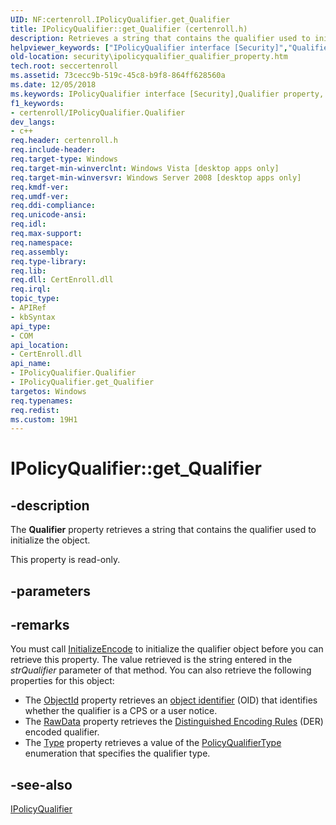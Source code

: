 ```yaml
---
UID: NF:certenroll.IPolicyQualifier.get_Qualifier
title: IPolicyQualifier::get_Qualifier (certenroll.h)
description: Retrieves a string that contains the qualifier used to initialize the object.helpviewer_keywords: ["IPolicyQualifier interface [Security]","Qualifier property","IPolicyQualifier.Qualifier","IPolicyQualifier.get_Qualifier","IPolicyQualifier::Qualifier","IPolicyQualifier::get_Qualifier","Qualifier property [Security]","Qualifier property [Security]","IPolicyQualifier interface","certenroll/IPolicyQualifier::Qualifier","certenroll/IPolicyQualifier::get_Qualifier","get_Qualifier","security.ipolicyqualifier_qualifier_property"]
old-location: security\ipolicyqualifier_qualifier_property.htm
tech.root: seccertenroll
ms.assetid: 73cecc9b-519c-45c8-b9f8-864ff628560a
ms.date: 12/05/2018
ms.keywords: IPolicyQualifier interface [Security],Qualifier property, IPolicyQualifier.Qualifier, IPolicyQualifier.get_Qualifier, IPolicyQualifier::Qualifier, IPolicyQualifier::get_Qualifier, Qualifier property [Security], Qualifier property [Security],IPolicyQualifier interface, certenroll/IPolicyQualifier::Qualifier, certenroll/IPolicyQualifier::get_Qualifier, get_Qualifier, security.ipolicyqualifier_qualifier_property
f1_keywords:
- certenroll/IPolicyQualifier.Qualifier
dev_langs:
- c++
req.header: certenroll.h
req.include-header: 
req.target-type: Windows
req.target-min-winverclnt: Windows Vista [desktop apps only]
req.target-min-winversvr: Windows Server 2008 [desktop apps only]
req.kmdf-ver: 
req.umdf-ver: 
req.ddi-compliance: 
req.unicode-ansi: 
req.idl: 
req.max-support: 
req.namespace: 
req.assembly: 
req.type-library: 
req.lib: 
req.dll: CertEnroll.dll
req.irql: 
topic_type:
- APIRef
- kbSyntax
api_type:
- COM
api_location:
- CertEnroll.dll
api_name:
- IPolicyQualifier.Qualifier
- IPolicyQualifier.get_Qualifier
targetos: Windows
req.typenames: 
req.redist: 
ms.custom: 19H1
---
```


# IPolicyQualifier::get_Qualifier


## -description


The <b>Qualifier</b> property retrieves a string that contains the qualifier used to initialize the object.

This property is read-only.


## -parameters


## -remarks



You must call  <a href="https://docs.microsoft.com/windows/desktop/api/certenroll/nf-certenroll-ipolicyqualifier-initializeencode">InitializeEncode</a> to initialize the qualifier object before you can retrieve this property. The value retrieved is the string entered in the <i>strQualifier</i> parameter of that method. You can also retrieve the following properties for this object:<ul>
<li>The <a href="https://docs.microsoft.com/windows/desktop/api/certenroll/nf-certenroll-ipolicyqualifier-get_objectid">ObjectId</a> property retrieves an <a href="https://docs.microsoft.com/windows/desktop/SecGloss/o-gly">object identifier</a> (OID) that identifies whether the qualifier is a CPS or a user notice.</li>
<li>The <a href="https://docs.microsoft.com/windows/desktop/api/certenroll/nf-certenroll-ipolicyqualifier-get_rawdata">RawData</a> property retrieves the <a href="https://docs.microsoft.com/windows/desktop/SecGloss/d-gly">Distinguished Encoding Rules</a> (DER) encoded qualifier.</li>
<li>The <a href="https://docs.microsoft.com/windows/desktop/api/certenroll/nf-certenroll-ipolicyqualifier-get_type">Type</a> property retrieves a value of the <a href="https://docs.microsoft.com/windows/desktop/api/certenroll/ne-certenroll-policyqualifiertype">PolicyQualifierType</a> enumeration that specifies the qualifier type.</li>
</ul>





## -see-also




<a href="https://docs.microsoft.com/windows/desktop/api/certenroll/nn-certenroll-ipolicyqualifier">IPolicyQualifier</a>
 

 

